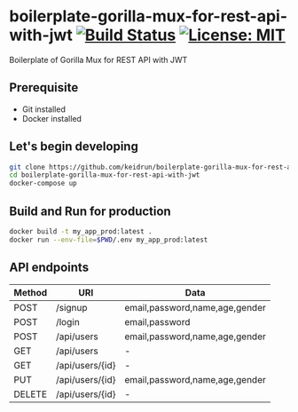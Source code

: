 # boilerplate-gorilla-mux-for-rest-api-with-jwt [![Build Status][travis-image]][travis-url] [![License: MIT][license-image]][license-url]

Boilerplate of Gorilla Mux for REST API with JWT

## Prerequisite

- Git installed
- Docker installed

## Let's begin developing

```bash
git clone https://github.com/keidrun/boilerplate-gorilla-mux-for-rest-api-with-jwt.git
cd boilerplate-gorilla-mux-for-rest-api-with-jwt
docker-compose up
```

## Build and Run for production

```bash
docker build -t my_app_prod:latest .
docker run --env-file=$PWD/.env my_app_prod:latest
```

## API endpoints

|  Method  |       URI        |             Data               |
| -------- | ---------------- | ------------------------------ |
|   POST   |  /signup         | email,password,name,age,gender |
|   POST   |  /login          | email,password                 |
|   POST   |  /api/users      | email,password,name,age,gender |
|   GET    |  /api/users      |               -                |
|   GET    |  /api/users/{id} |               -                |
|   PUT    |  /api/users/{id} | email,password,name,age,gender |
|  DELETE  |  /api/users/{id} |               -                |

[travis-url]: https://travis-ci.org/keidrun/boilerplate-gorilla-mux-for-rest-api-with-jwt
[travis-image]: https://secure.travis-ci.org/keidrun/boilerplate-gorilla-mux-for-rest-api-with-jwt.svg?branch=master
[license-url]: https://opensource.org/licenses/MIT
[license-image]: https://img.shields.io/badge/License-MIT-yellow.svg
